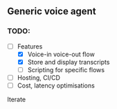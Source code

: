## Generic voice agent

### TODO:

- [ ] Features
  - [x] Voice-in voice-out flow
  - [x] Store and display transcripts
  - [ ] Scripting for specific flows

- [ ] Hosting, CI/CD
- [ ] Cost, latency optimisations

Iterate

